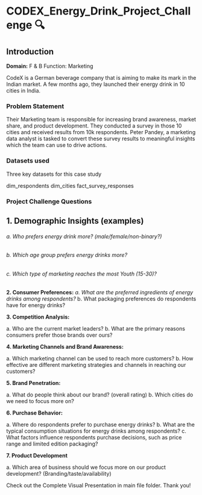 # CODEX_Energy_Drink_Project_Challenge 🔍

## Introduction

**Domain:** F & B Function: Marketing

CodeX is a German beverage company that is aiming to make its mark in the Indian market. A few months ago, they launched their energy drink in 10 cities in India.

### Problem Statement
Their Marketing team is responsible for increasing brand awareness, market share, and product development. They conducted a survey in those 10 cities and received results from 10k respondents. Peter Pandey, a marketing data analyst is tasked to convert these survey results to meaningful insights which the team can use to drive actions.

### Datasets used
Three key datasets for this case study

dim_respondents
dim_cities
fact_survey_responses

### Project Challenge Questions
                  
## 1. Demographic Insights (examples)
   ###### a. Who prefers energy drink more? (male/female/non-binary?)
   ###### b. Which age group prefers energy drinks more?
   ###### c. Which type of marketing reaches the most Youth (15-30)?

**2. Consumer Preferences:**
  *a. What are the preferred ingredients of energy drinks among respondents?*
  b. What packaging preferences do respondents have for energy drinks?

**3. Competition Analysis:**

  a. Who are the current market leaders?
  b. What are the primary reasons consumers prefer those brands over ours?

**4. Marketing Channels and Brand Awareness:**

  a. Which marketing channel can be used to reach more customers?
  b. How effective are different marketing strategies and channels in reaching our customers?

**5. Brand Penetration:**

  a. What do people think about our brand? (overall rating)
  b. Which cities do we need to focus more on?

**6. Purchase Behavior:**

  a. Where do respondents prefer to purchase energy drinks?
  b. What are the typical consumption situations for energy drinks among respondents?
  c. What factors influence respondents purchase decisions, such as price range and limited edition packaging?

**7. Product Development**
   
  a. Which area of business should we focus more on our product development? (Branding/taste/availability)
  
Check out the Complete Visual Presentation in main file folder. Thank you!
